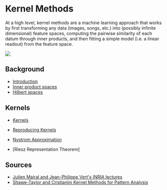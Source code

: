 # Kernel Methods

At a high level, kernel methods are a machine learning approach that works by
first transforming any data (images, songs, etc.) into (possibly infinite dimensional) feature spaces,
computing the pairwise similarity of each datum through inner products, and then fitting a simple
model (i.e. a linear readout) from the feature space.

![](kernel_methods/kernel_methods_diagram.pngIal)


## Background

- [Introduction](kernel_methods/introduction.md)
- [Inner product spaces](/content/learning/linear_algebra.html#inner-product-spaces)
- [Hilbert spaces](/content/learning/linear_algebra.html#hilbert-spaces)

## Kernels
- [Kernels](kernel_methods/kernels.md)
- [Reproducing Kernels](kernel_methods/reproducing_kernels.md)
- [Nystrom Approximation](kernel_methods/nystrom_method.md)


- [Riesz Representation Theorem]


## Sources
- [Julien Mairal and Jean-Philippe Vert's INRIA lectures](https://www.youtube.com/watch?v=IzGS8uKc5E4)
- [Shawe-Taylor and Cristianini Kernel Methods for Pattern Analysis](https://people.eecs.berkeley.edu/~jordan/kernels)
